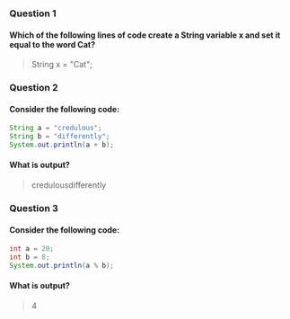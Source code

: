 ### Question 1
#### Which of the following lines of code create a String variable x and set it equal to the word Cat?

> String x = "Cat";

### Question 2
#### Consider the following code:
```java
String a = "credulous";
String b = "differently";
System.out.println(a + b);
```
#### What is output?

> credulousdifferently

### Question 3
#### Consider the following code:
```java
int a = 20;
int b = 8;
System.out.println(a % b);
```
#### What is output?

> 4